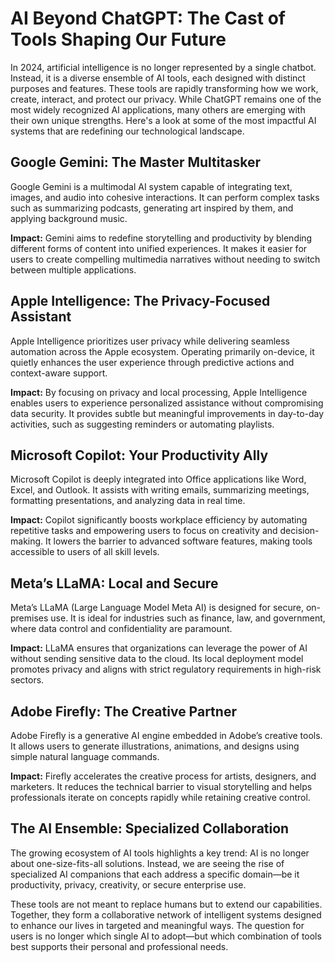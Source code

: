 # AI Beyond ChatGPT: The Cast of Tools Shaping Our Future

In 2024, artificial intelligence is no longer represented by a single chatbot. Instead, it is a diverse ensemble of AI tools, each designed with distinct purposes and features. These tools are rapidly transforming how we work, create, interact, and protect our privacy. While ChatGPT remains one of the most widely recognized AI applications, many others are emerging with their own unique strengths. Here's a look at some of the most impactful AI systems that are redefining our technological landscape.

## Google Gemini: The Master Multitasker

Google Gemini is a multimodal AI system capable of integrating text, images, and audio into cohesive interactions. It can perform complex tasks such as summarizing podcasts, generating art inspired by them, and applying background music.

**Impact:** Gemini aims to redefine storytelling and productivity by blending different forms of content into unified experiences. It makes it easier for users to create compelling multimedia narratives without needing to switch between multiple applications.

## Apple Intelligence: The Privacy-Focused Assistant

Apple Intelligence prioritizes user privacy while delivering seamless automation across the Apple ecosystem. Operating primarily on-device, it quietly enhances the user experience through predictive actions and context-aware support.

**Impact:** By focusing on privacy and local processing, Apple Intelligence enables users to experience personalized assistance without compromising data security. It provides subtle but meaningful improvements in day-to-day activities, such as suggesting reminders or automating playlists.

## Microsoft Copilot: Your Productivity Ally

Microsoft Copilot is deeply integrated into Office applications like Word, Excel, and Outlook. It assists with writing emails, summarizing meetings, formatting presentations, and analyzing data in real time.

**Impact:** Copilot significantly boosts workplace efficiency by automating repetitive tasks and empowering users to focus on creativity and decision-making. It lowers the barrier to advanced software features, making tools accessible to users of all skill levels.

## Meta’s LLaMA: Local and Secure

Meta’s LLaMA (Large Language Model Meta AI) is designed for secure, on-premises use. It is ideal for industries such as finance, law, and government, where data control and confidentiality are paramount.

**Impact:** LLaMA ensures that organizations can leverage the power of AI without sending sensitive data to the cloud. Its local deployment model promotes privacy and aligns with strict regulatory requirements in high-risk sectors.

## Adobe Firefly: The Creative Partner

Adobe Firefly is a generative AI engine embedded in Adobe’s creative tools. It allows users to generate illustrations, animations, and designs using simple natural language commands.

**Impact:** Firefly accelerates the creative process for artists, designers, and marketers. It reduces the technical barrier to visual storytelling and helps professionals iterate on concepts rapidly while retaining creative control.

## The AI Ensemble: Specialized Collaboration

The growing ecosystem of AI tools highlights a key trend: AI is no longer about one-size-fits-all solutions. Instead, we are seeing the rise of specialized AI companions that each address a specific domain—be it productivity, privacy, creativity, or secure enterprise use.

These tools are not meant to replace humans but to extend our capabilities. Together, they form a collaborative network of intelligent systems designed to enhance our lives in targeted and meaningful ways. The question for users is no longer which single AI to adopt—but which combination of tools best supports their personal and professional needs.

